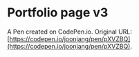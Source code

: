 # Portfolio page v3

A Pen created on CodePen.io. Original URL: [https://codepen.io/joonjang/pen/pXVZBQ](https://codepen.io/joonjang/pen/pXVZBQ).


